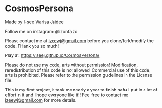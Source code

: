 # CosmosPersona

Made by I-see Warisa Jaidee 

Follow me on instagram: @izonfalzo

Please contact me at izeewj@gmail.com before you clone/fork/modify the code. THank you so much!

Play at: https://iseej.github.io/CosmosPersona/

Please do not use my code, arts without permission! 
Modification, reredistribution of this code is not allowed. 
Commercial use of this code, arts is prohibited. Please refer to the permission guidelines in the License file.

This is my first project, it took me nearly a year to finish *sobs* I put in a lot of effort in it and I hope everyone like it!!
Feel free to contact me izeewj@gmail.com for more details.
